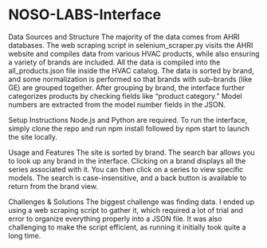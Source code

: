 # NOSO-LABS-Interface

Data Sources and Structure
The majority of the data comes from AHRI databases. The web scraping script in selenium_scraper.py visits the AHRI website and compiles data from various HVAC products, while also ensuring a variety of brands are included. All the data is compiled into the all_products.json file inside the HVAC catalog. The data is sorted by brand, and some normalization is performed so that brands with sub-brands (like GE) are grouped together. After grouping by brand, the interface further categorizes products by checking fields like “product category.” Model numbers are extracted from the model number fields in the JSON.

Setup Instructions
Node.js and Python are required. To run the interface, simply clone the repo and run npm install followed by npm start to launch the site locally.

Usage and Features
The site is sorted by brand. The search bar allows you to look up any brand in the interface. Clicking on a brand displays all the series associated with it. You can then click on a series to view specific models. The search is case-insensitive, and a back button is available to return from the brand view.

Challenges & Solutions
The biggest challenge was finding data. I ended up using a web scraping script to gather it, which required a lot of trial and error to organize everything properly into a JSON file. It was also challenging to make the script efficient, as running it initially took quite a long time.

